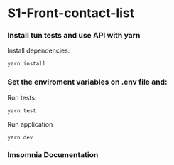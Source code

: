 # S1-Front-contact-list

### Install tun tests and use API with yarn

Install dependencies:
```bash
yarn install
```
### Set the enviroment variables on .env file and:

Run tests:
```bash
yarn test
```

Run application
```
yarn dev
```


### Imsomnia Documentation
